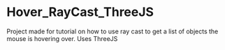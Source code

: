 # Hover_RayCast_ThreeJS
Project made for tutorial on how to use ray cast to get a list of objects the mouse is hovering over. Uses ThreeJS
